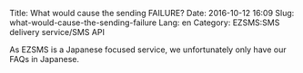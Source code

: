 Title: What would cause the sending FAILURE?
Date: 2016-10-12 16:09
Slug: what-would-cause-the-sending-failure
Lang: en
Category: EZSMS:SMS delivery service/SMS API

As EZSMS is a Japanese focused service, we unfortunately only have our FAQs in Japanese.